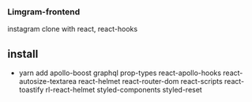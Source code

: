 ### Limgram-frontend

instagram clone with react, react-hooks


## install
- yarn add apollo-boost graphql prop-types react-apollo-hooks react-autosize-textarea react-helmet react-router-dom react-scripts react-toastify rl-react-helmet styled-components styled-reset